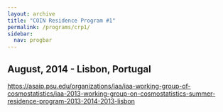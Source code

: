 ```yaml
---
layout: archive
title: "COIN Residence Program #1"
permalink: /programs/crp1/
sidebar:
  nav: progbar
---
```


## August, 2014 - Lisbon, Portugal

https://asaip.psu.edu/organizations/iaa/iaa-working-group-of-cosmostatistics/iaa-2013-working-group-on-cosmostatistics-summer-residence-program-2013-2014-2013-lisbon
